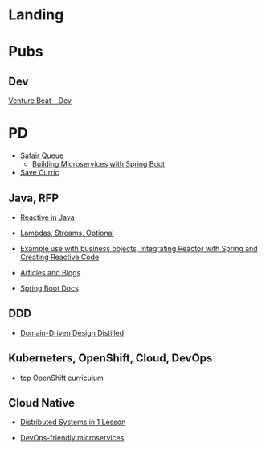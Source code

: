 # Landing

# Pubs

## Dev

[Venture Beat - Dev](https://venturebeat.com/category/dev/)


# PD

- [Safair Queue](https://learning.oreilly.com/playlists/eac8546b-8a2d-48fd-8c99-92134ebae0e8)
  - [Building Microservices with Spring Boot]()
- [Save Curric](https://gitlab.com/wyntuition/todo/blob/master/kb/save-curric.md)

## Java, RFP

- [Reactive in Java](https://github.com/excellalabs/reactive-in-java/blob/master/README.md)

- [Lambdas, Streams, Optional](https://learning.oreilly.com/videos/reactive-spring/9781492025733/9781492025733-video317119)

- [Example use with business objects, Integrating Reactor with Spring and Creating Reactive Code](https://learning.oreilly.com/videos/spring-5-0-project/9781787284210/9781787284210-video5_1)

- [Articles and Blogs](https://getpocket.com/a/queue/list/curric%20-%20java/)

- [Spring Boot Docs](https://docs.spring.io/spring-boot/docs/current/reference/htmlsingle/#using-boot-structuring-your-code)

## DDD 

- [Domain-Driven Design Distilled](https://learning.oreilly.com/videos/domain-driven-design-distilled/9780134593449?autoplay=false)

## Kuberneters, OpenShift, Cloud, DevOps

- tcp OpenShift curriculum

## Cloud Native

- [Distributed Systems in 1 Lesson](https://learning.oreilly.com/videos/distributed-systems-in/9781491924914?autoplay=false)

- [DevOps-friendly microservices](https://learning.oreilly.com/videos/developing-ops-friendly-microservices/9781771375504?autoplay=false)

